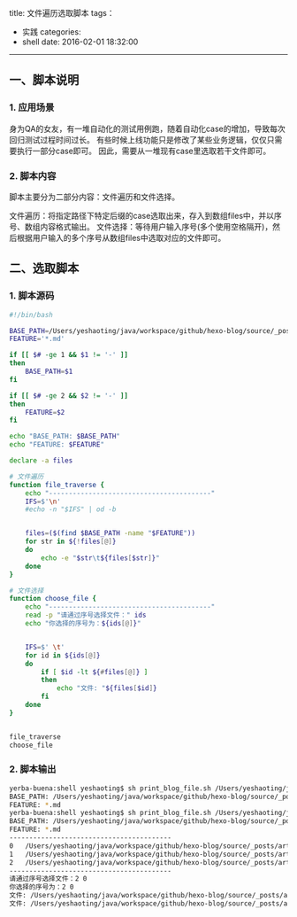 title: 文件遍历选取脚本
tags：
 - 实践
categories:
  - shell
date: 2016-02-01 18:32:00
---

## 一、脚本说明

### 1. 应用场景
身为QA的女友，有一堆自动化的测试用例跑，随着自动化case的增加，导致每次回归测试过程时间过长。
有些时候上线功能只是修改了某些业务逻辑，仅仅只需要执行一部分case即可。
因此，需要从一堆现有case里选取若干文件即可。

### 2. 脚本内容
脚本主要分为二部分内容：文件遍历和文件选择。

文件遍历：将指定路径下特定后缀的case选取出来，存入到数组files中，并以序号、数组内容格式输出。
文件选择：等待用户输入序号(多个使用空格隔开)，然后根据用户输入的多个序号从数组files中选取对应的文件即可。


## 二、选取脚本

### 1. 脚本源码
``` bash
#!/bin/bash

BASE_PATH=/Users/yeshaoting/java/workspace/github/hexo-blog/source/_posts/article
FEATURE='*.md'

if [[ $# -ge 1 && $1 != '-' ]]
then
	BASE_PATH=$1
fi

if [[ $# -ge 2 && $2 != '-' ]]
then
	FEATURE=$2
fi

echo "BASE_PATH: $BASE_PATH"
echo "FEATURE: $FEATURE"

declare -a files

# 文件遍历
function file_traverse {
    echo "-----------------------------------------"
    IFS=$'\n'
    #echo -n "$IFS" | od -b


    files=($(find $BASE_PATH -name "$FEATURE"))
    for str in ${!files[@]}
    do
        echo -e "$str\t${files[$str]}"
    done
}

# 文件选择
function choose_file {
    echo "-----------------------------------------"
    read -p "请通过序号选择文件：" ids
    echo "你选择的序号为：${ids[@]}"


    IFS=$' \t'
    for id in ${ids[@]}
    do
        if [ $id -lt ${#files[@]} ]
        then
            echo "文件: "${files[$id]}
        fi
    done
}


file_traverse
choose_file

```


### 2. 脚本输出
``` bash
yerba-buena:shell yeshaoting$ sh print_blog_file.sh /Users/yeshaoting/java/workspace/github/hexo-blog/source/_posts/article/shell/
BASE_PATH: /Users/yeshaoting/java/workspace/github/hexo-blog/source/_posts/article/shell/
FEATURE: *.md
yerba-buena:shell yeshaoting$ sh print_blog_file.sh /Users/yeshaoting/java/workspace/github/hexo-blog/source/_posts/article/shell/
BASE_PATH: /Users/yeshaoting/java/workspace/github/hexo-blog/source/_posts/article/shell/
FEATURE: *.md
-----------------------------------------
0	/Users/yeshaoting/java/workspace/github/hexo-blog/source/_posts/article/shell/shell关联数组基本用法.md
1	/Users/yeshaoting/java/workspace/github/hexo-blog/source/_posts/article/shell/了解IFS.md
2	/Users/yeshaoting/java/workspace/github/hexo-blog/source/_posts/article/shell/遍历博客文章.md
-----------------------------------------
请通过序号选择文件：2 0
你选择的序号为：2 0
文件: /Users/yeshaoting/java/workspace/github/hexo-blog/source/_posts/article/shell/遍历博客文章.md
文件: /Users/yeshaoting/java/workspace/github/hexo-blog/source/_posts/article/shell/shell关联数组基本用法.md
```
